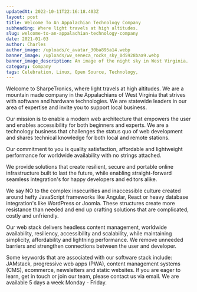 ```yaml
---
updatedAt: 2022-10-11T22:16:18.403Z
layout: post
title: Welcome To An Appalachian Technology Company
subheading: Where light travels at high altitudes.
slug: welcome-to-an-appalachian-technology-company
date: 2021-01-03
author: Charles
author_image: /uploads/c_avatar_30ba895a14.webp
banner_image: /uploads/wv_seneca_rocks_sky_0d5928baa9.webp
banner_image_description: An image of the night sky in West Virginia.
category: Company
tags: Celebration, Linux, Open Source, Technology, 
---
```

Welcome to SharpeTronics, where light travels at high altitudes. We are a mountain made company in the Appalachians of West Virginia that strives with software and hardware technologies. We are statewide leaders in our area of expertise and invite you to support local business.

Our mission is to enable a modern web architecture that empowers the user and enables accessibility for both beginners and experts. We are a technology business that challenges the status quo of web development and shares technical knowledge for both local and remote stations.

Our commitment to you is quality satisfaction, affordable and lightweight performance for worldwide availability with no strings attached.

We provide solutions that create resilient, secure and portable online infrastructure built to last the future, while enabling straight-forward seamless integration's for happy developers and editors alike.

We say NO to the complex insecurities and inaccessible culture created around hefty JavaScript frameworks like Angular, React or heavy database integration's like WordPress or Joomla. These structures create more resistance than needed and end up crafting solutions that are complicated, costly and unfriendly.

Our web stack delivers headless content management, worldwide availability, resiliency, accessibility and scalability, while maintaining simplicity, affordability and lightning performance. We remove unneeded barriers and strengthen connections between the user and developer.

Some keywords that are associated with our software stack include: JAMstack, progressive web apps (PWA), content management systems (CMS), ecommerce, newsletters and static websites. If you are eager to learn, get in touch or join our team, please contact us via email. We are available 5 days a week Monday - Friday.

